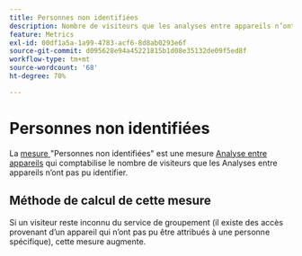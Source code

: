 ```yaml
---
title: Personnes non identifiées
description: Nombre de visiteurs que les analyses entre appareils n’ont pas identifiés.
feature: Metrics
exl-id: 00df1a5a-1a99-4783-acf6-8d8ab0293e6f
source-git-commit: d095628e94a45221815b1d08e35132de09f5ed8f
workflow-type: tm+mt
source-wordcount: '68'
ht-degree: 70%

---
```


# Personnes non identifiées

La [mesure ](overview.md) &quot;Personnes non identifiées&quot; est une mesure [Analyse entre appareils](../cda/overview.md) qui comptabilise le nombre de visiteurs que les Analyses entre appareils n’ont pas pu identifier.

## Méthode de calcul de cette mesure

Si un visiteur reste inconnu du service de groupement (il existe des accès provenant d’un appareil qui n’ont pas pu être attribués à une personne spécifique), cette mesure augmente.
